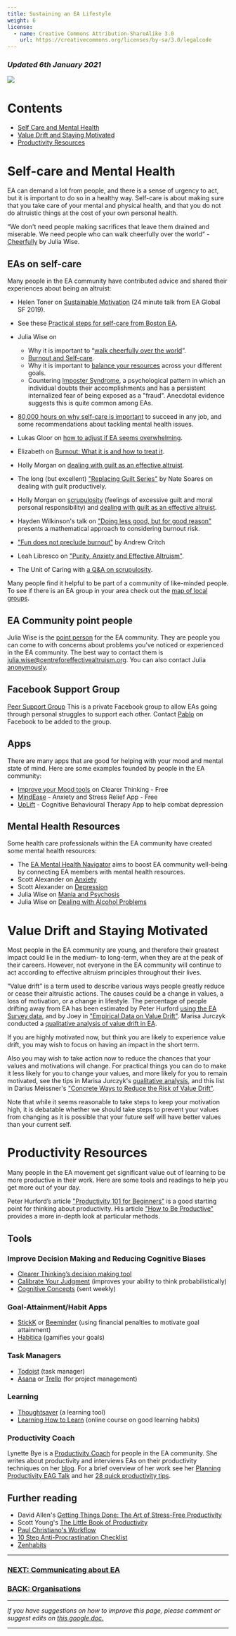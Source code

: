 ```yaml
---
title: Sustaining an EA Lifestyle
weight: 6
license:
  - name: Creative Commons Attribution-ShareAlike 3.0
    url: https://creativecommons.org/licenses/by-sa/3.0/legalcode
---
```

### *Updated 6th January 2021*

<p class="large_image_wrapper">
<img src="/img/ealondonpicnic.png" />
</p>

# Contents

* <a href="#selfcare">Self Care and Mental Health</a>
* <a href="#valuedrift">Value Drift and Staying Motivated</a>
* <a href="#productivity">Productivity Resources</a>

<a name="selfcare"></a>

# Self-care and Mental Health

EA can demand a lot from people, and there is a sense of urgency to act, but it is important to do so in a healthy way. Self-care is about making sure that you take care of your mental and physical health, and that you do not do altruistic things at the cost of your own personal health. 

“We don't need people making sacrifices that leave them drained and miserable. We need people who can walk cheerfully over the world” - <a target="_blank" href="http://www.givinggladly.com/2013/06/cheerfully.html">Cheerfully</a> by Julia Wise. 

## EAs on self-care

Many people in the EA community have contributed advice and shared their experiences about being an altruist:

* Helen Toner on <a target="_blank" href=" https://www.youtube.com/watch?v=C9SukBgSxyE">Sustainable Motivation</a> (24 minute talk from EA Global SF 2019).
* See these <a target="_blank" href="http://www.givinggladly.com/2016/06/practical-steps-for-self-care.html">Practical steps for self-care from Boston EA</a>.
* Julia Wise on 

  * Why it is important to “<a target="_blank" href="http://www.givinggladly.com/2013/06/cheerfully.html">walk cheerfully over the world</a>”.
  * <a target="_blank" href="http://www.givinggladly.com/2015/10/burnout-and-self-care.html">Burnout and Self-care</a>.
  * Why it is important to <a target="_blank" href="http://www.givinggladly.com/2019/02/you-have-more-than-one-goal-and-thats.html">balance your resources</a> across your different goals. 
  * Countering <a target="_blank" href="https://forum.effectivealtruism.org/posts/TQrobtcPuqB2PT5uT/countering-imposter-syndrome">Imposter Syndrome</a>, a psychological pattern in which an individual doubts their accomplishments and has a persistent internalized fear of being exposed as a "fraud". Anecdotal evidence suggests this is quite common among EAs.
* <a target="_blank" href="https://80000hours.org/career-guide/how-to-be-successful/#1-dont-forget-to-take-care-of-yourself">80,000 hours on why self-care is important</a> to succeed in any job, and some recommendations about tackling mental health issues.
* Lukas Gloor on <a target="_blank" href="https://forum.effectivealtruism.org/posts/4fPxQjq6GFZgurSsf/room-for-other-things-how-to-adjust-if-ea-seems-overwhelming">how to adjust if EA seems overwhelming</a>.
* Elizabeth on <a target="_blank" href="https://forum.effectivealtruism.org/posts/NDszJWMsdLCB4MNoy/burnout-what-is-it-and-how-to-treat-it">Burnout: What it is and how to treat it</a>.
* Holly Morgan on <a target="_blank" href="http://www.thelifeyoucansave.org/Blog/ID/10/But-Im-not-doing-enough-Dealing-with-guilt-as-an-effective-altruist">dealing with guilt as an effective altruist</a>.
* The long (but excellent) <a target="_blank" href="http://doingguiltbetter.com">"Replacing Guilt Series"</a> by Nate Soares on dealing with guilt productively. 
* Holly Morgan on <a target="_blank" href="https://forum.effectivealtruism.org/posts/DeYLsacSsB5mRw3XC/scrupulosity-my-eagxboston-2019-lightning-talk">scrupulosity</a> (feelings of excessive guilt and moral personal responsibility) and <a target="_blank" href="https://www.thelifeyoucansave.org/blog/But-Im-not-doing-enough-Dealing-with-guilt-as-an-effective-altruist/">dealing with guilt as an effective altruist</a>.
* Hayden Wilkinson's talk on <a target="_blank" href="https://www.youtube.com/watch?v=smAkJrDfyjg">"Doing less good, but for good reason"</a> presents a mathematical approach to considering burnout risk. 
* <a target="_blank" href="https://forum.effectivealtruism.org/posts/YwB4mXRczcQxubMP2/fun-does-not-preclude-burnout-by-andrew-critch">"Fun does not preclude burnout"</a> by Andrew Critch
* Leah Libresco on <a target="_blank" href="https://www.patheos.com/blogs/unequallyyoked/2014/08/purity-anxiety-and-effective-altruism.html">"Purity, Anxiety and Effective Altruism"</a>.
* The Unit of Caring with <a target="_blank" href="https://theunitofcaring.tumblr.com/post/136584239546/i-just-finished-with-college-i-want-to-make-the">a Q&A on scrupulosity</a>.

Many people find it helpful to be part of a community of like-minded people. To see if there is an EA group in your area check out the <a target="_blank" href="https://eahub.org/groups/">map of local groups</a>. 

## EA Community point people

Julia Wise is the <a target="_blank" href="https://forum.effectivealtruism.org/posts/hYh6jKBsKXH8mWwtc/a-contact-person-for-the-ea-community">point person</a> for the EA community. They are people you can come to with concerns about problems you’ve noticed or experienced in the EA community. The best way to contact them is <a target="_blank" href="mailto:julia.wise@centreforeffectivealtruism.org">julia.wise@centreforeffectivealtruism.org</a>. You can also contact Julia <a target="_blank" href="https://goo.gl/forms/oqiYRuynO37oOtYv1">anonymously</a>.

## Facebook Support Group

<a target="_blank" href="https://www.facebook.com/groups/ea.peer.support/">Peer Support Group</a> This is a private Facebook group to allow EAs going through personal struggles to support each other. Contact <a target="_blank" href="https://www.facebook.com/stafforini">Pablo</a> on Facebook to be added to the group.

## Apps

There are many apps that are good for helping with your mood and mental state of mind. Here are some examples founded by people in the EA community: 

* <a target="_blank" href="https://www.clearerthinking.org/tools-and-mini-courses">Improve your Mood tools</a> on Clearer Thinking - Free
* <a target="_blank" href="https://www.mindease.io/">MindEase</a> - Anxiety and Stress Relief App - Free
* <a target="_blank" href="https://www.uplift.app/">UpLift</a> - Cognitive Behavioural Therapy App to help combat depression

## Mental Health Resources

Some health care professionals within the EA community have created some mental health resources:

* The <a target="_blank" href="https://eamentalhealth.wixsite.com/navigator">EA Mental Health Navigator</a>
  aims to boost EA community well-being by connecting EA members with mental health resources.
* Scott Alexander on <a target="_blank" href="https://slatestarcodex.com/2015/07/13/things-that-sometimes-work-if-you-have-anxiety/">Anxiety</a>
* Scott Alexander on <a target="_blank" href="https://slatestarcodex.com/2014/06/16/things-that-sometimes-help-if-youre-depressed/">Depression</a>
* Julia Wise on <a target="_blank" href="https://forum.effectivealtruism.org/posts/CJZGFxzHfdPuu2X76/a-mental-health-resource-for-ea-community">Mania and Psychosis</a> 
* Julia Wise on <a target="_blank" href="https://docs.google.com/document/d/15uyD9fq8HPbu7pjR4ekky2OrUiC4UwvTp1bI9_Tbgls/edit">Dealing with Alcohol Problems</a>

<a name="valuedrift"></a>

# Value Drift and Staying Motivated

Most people in the EA community are young, and therefore their greatest impact could lie in the medium- to long-term, when they are at the peak of their careers. However, not everyone in the EA community will continue to act according to effective altruism principles throughout their lives. 

“Value drift” is a term used to describe various ways people greatly reduce or cease their altruistic actions. The causes could be a change in values, a loss of motivation, or a change in lifestyle. The percentage of people drifting away from EA has been estimated by Peter Hurford <a target="_blank" href="https://forum.effectivealtruism.org/posts/bGcKJiBt4HSSScF76/ea-survey-2018-series-how-long-do-eas-stay-in-ea">using the EA Survey data</a>, and by Joey in <a target="_blank" href="https://forum.effectivealtruism.org/posts/mZWFEFpyDs3R6hD3r/empirical-data-on-value-drift">"Empirical Data on Value Drift"</a>.
Marisa Jurczyk conducted a <a target="_blank" href="https://forum.effectivealtruism.org/posts/jG8pptGksBpzyTxYg/a-qualitative-analysis-of-value-drift-in-ea-1">qualitative analysis of value drift in EA</a>.

If you are highly motivated now, but think you are likely to experience value drift, you may wish to focus on having an impact in the short term. 

Also you may wish to take action now to reduce the chances that your values and motivations will change. For practical things you can do to make it less likely for you to change your values, and more likely for you to remain motivated, see the tips in Marisa Jurczyk's <a target="_blank" href="https://forum.effectivealtruism.org/posts/jG8pptGksBpzyTxYg/a-qualitative-analysis-of-value-drift-in-ea-1">qualitative analysis</a>, and this list in Darius Meissner's <a target="_blank" href="https://forum.effectivealtruism.org/posts/eRo5A7scsxdArxMCt/concrete-ways-to-reduce-risks-of-value-drift-and-lifestyle">"Concrete Ways to Reduce the Risk of Value Drift"</a>. 

Note that while it seems reasonable to take steps to keep your motivation high, it is debatable whether we should take steps to prevent your values from changing as it is possible that your future self will have better values than your current self.

<a name="productivity"></a>

# Productivity Resources

Many people in the EA movement get significant value out of learning to be more productive in their work. Here are some tools and readings to help you get more out of your day. 

Peter Hurford’s article <a target="_blank" href="https://forum.effectivealtruism.org/posts/TCr8gEfeFyZQcEHFR/productivity-101-for-beginners/">"Productivity 101 for Beginners"</a> is a good starting point for thinking about productivity. His article <a target="_blank" href="https://www.lesswrong.com/posts/JTHe5oGvdj6T73o4o/how-i-am-productive/">"How to Be Productive"</a> provides a more in-depth look at particular methods.

## Tools

### Improve Decision Making and Reducing Cognitive Biases

* <a target="_blank" href="https://programs.clearerthinking.org/decisionmaker.html">Clearer Thinking’s decision making tool</a> 
* <a target="_blank" href="https://www.openphilanthropy.org/blog/new-web-app-calibration-training/">Calibrate Your Judgment</a> (improves your ability to think probabilistically)
* <a target="_blank" href="https://conceptually.org/concepts/">Cognitive Concepts</a> (sent weekly)

### Goal-Attainment/Habit Apps

* <a target="_blank" href="https://www.stickk.com/">StickK</a> or <a target="_blank" href="https://www.beeminder.com/">Beeminder</a> (using financial penalties to motivate goal attainment)
* <a target="_blank" href="https://habitica.com">Habitica</a> (gamifies your goals)

### Task Managers

* <a target="_blank" href="https://todoist.com/">Todoist</a> (task manager)
* <a target="_blank" href="http://asana.com/">Asana</a> or <a target="_blank" href="https://trello.com/">Trello</a> (for project management)

### Learning

* <a target="_blank" href="https://www.thoughtsaver.com/">Thoughtsaver</a> (a learning tool)
* <a target="_blank" href="https://www.coursera.org/learn/learning-how-to-learn/">Learning How to Learn</a> (online course on good learning habits)

### Productivity Coach

Lynette Bye is a <a target="_blank" href="https://effectivealtruismcoaching.com/">Productivity Coach</a> for people in the EA community. She writes about productivity and interviews EAs on their productivity techniques on her <a target="_blank" href="https://effectivealtruismcoaching.com/blog">blog</a>. For a brief overview of her work see her <a target="_blank" href="https://www.effectivealtruism.org/articles/ea-global-2018-planning-productivity/">Planning Productivity EAG Talk</a> and her <a target="_blank" href="https://docs.google.com/document/d/11_V5SKs5kTJZIRIcZcdQWd8N4leDMruh6mqZGJdr3-M/">28 quick productivity tips</a>. 

## Further reading

* David Allen's <a target="_blank" href="http://www.amazon.com/dp/0142000280">Getting Things Done: The Art of Stress-Free Productivity</a>
* Scott Young's <a target="_blank" href="http://www.stafforini.com/blog/summary-of-the-little-book-of-productivity-by-scott-young/">The Little Book of Productivity</a>
* <a target="_blank" href="https://www.lesswrong.com/lw/fux/my_workflow/">Paul Christiano's Workflow</a>
* <a target="_blank" href="https://www.lesswrong.com/lw/hgd/10step_antiprocrastination_checklist/">10 Step Anti-Procrastination Checklist</a>
* <a target="_blank" href="http://www.zenhabits.net/">Zenhabits</a>

<hr>

### [NEXT: Communicating about EA](/learn/communicate-ea/)

### [BACK: Organisations](/learn/orgs/)

<hr>

*If you have suggestions on how to improve this page, please comment or suggest edits on* <a target="_blank" href="https://docs.google.com/document/d/1qqe_JfguYrvzKDcB5HJLRksU5gk0bW4e46AN8nZOVDc/edit?usp=sharing">*this google doc.*</a>

<hr>